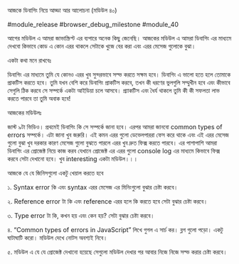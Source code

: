 আজকে ডিবাগিং নিয়ে আড্ডা আর আলোচনা (মডিউল ৪০)



#module_release #browser_debug_milestone #module_40



আগের মডিউল এ আমরা জাভাস্ক্রিপ্ট এর ব্যপারে অনেক কিছু জেনেছি। আজকের মডিউল এ আমরা ডিবাগিং এর মাধ্যমে দেখবো কিভাবে কোড এ কোন এরর থাকলে সেটাকে খুজে বের করা এবং এরর মেসেজ গুলোকে বুঝা। 



একটা কথা মনে রাখবেঃ



ডিবাগিং এর মাধ্যমে তুমি যে কোনও এরর খুব সুন্দরভাবে সল্ভ করতে সক্ষম হবে। ডিবাগিং এ ভালো হতে হলে তোমাকে প্রাকটিস করতে হবে। তুমি যখন বেশি করে ডিবাগিং প্রাকটিস করবে, তখন কী ধরণের ভুলগুলি সম্মুখীন হবে এবং কীভাবে সেগুলি ঠিক করবে সে সম্পর্কে একটা আইডিয়া চলে আসবে। প্র্যাকটিস এবং ধৈর্য থাকলে তুমি কী কী সফলতা লাভ করতে পারবে তা তুমি অবাক হবে! 





আজকের মডিউলঃ



জাস্ট ৯টা ভিডিও। প্রথমেই ডিবাগিং কি সে সম্পর্কে জানা হবে। এরপর আমরা জানবো common types of errors সম্পর্কে। এটা জানা খুব জরুরি। এই কমন এরর গুলো ডেভেলপাররা ফেস করে থাকে এবং এই এরর মেসেজ গুলো বুঝা খুব দরকার কারণ মেসেজ গুলো বুঝতে পারলে এরর খুব দ্রুত ফিক্স করতে পারবে। এর পাশাপাশি আমরা ডিবাগিং এর প্রোজেক্ট নিয়ে কাজ করব যেখানে প্রোজেক্ট এর এরর গুলো console log এর মাধ্যমে কিভাবে ফিক্স করবে সেটা দেখানো হবে। খুব interesting একটা মডিউল।।।





আজকে যে যে জিনিসগুলো একটু খেয়াল করতে হবে 



১. Syntax error কি এবং syntax এরর মেসেজ এর মিনিংগুলো বুঝার চেষ্টা করবে। 



২. Reference error টা কি এবং reference এরর হলে কি করতে হবে সেটা বুঝার চেষ্টা করবে।



৩. Type error টা কি, কখন হয় এবং কেন হয়? সেটা বুঝার চেষ্টা করবে।





৪. “Common types of errors in JavaScript” লিখে গুগল এ সার্চ কর। ব্লগ গুলো পড়ো। একটু ঘাটাঘাটি করো। মডিউল দেখে নোটস অবশ্যই নিবে।



৫. মডিউল এ যে যে প্রোজেক্ট দেখানো হয়েছে সেগুলো মডিউল দেখার পর আবার নিজে নিজে সল্ভ করার চেষ্টা করবে।
